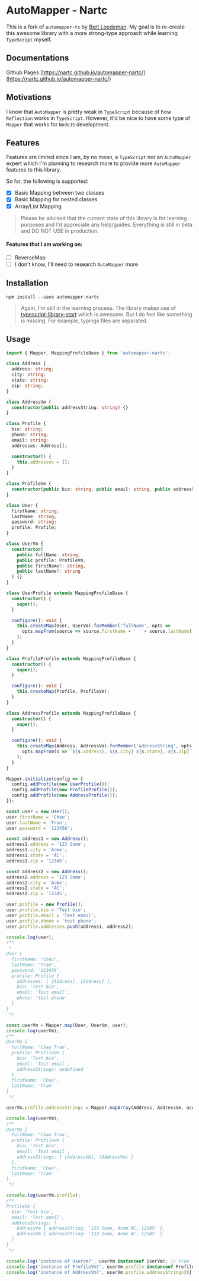 # AutoMapper - Nartc

This is a fork of `automapper-ts` by [Bert Loedeman](https://github.com/loedeman). My goal is to re-create this awesome library with a more strong-type approach while learning `TypeScript` myself.

## Documentations

Github Pages
[https://nartc.github.io/automapper-nartc/](https://nartc.github.io/automapper-nartc/)

## Motivations

I know that `AutoMapper` is pretty weak in `TypeScript` because of how `Reflection` works in `TypeScript`. However, it'd be nice to have some type of `Mapper` that works for `NodeJS` development.

## Features

Features are limited since I am, by no mean, a `TypeScript` nor an `AutoMapper` expert which I'm planning to research more to provide more `AutoMapper` features to this library.

So far, the following is supported:

- [x] Basic Mapping between two classes
- [x] Basic Mapping for nested classes
- [x] Array/List Mapping

> Please be advised that the current state of this library is for learning purposes and I'd appreciate any help/guides. Everything is still in beta and DO NOT USE in production.

#### Features that I am working on:

- [ ] ReverseMap
- [ ] I don't know, I'll need to research `AutoMapper` more

## Installation

```shell
npm install --save automapper-nartc
```

> Again, I'm still in the learning process. The library makes use of [typescript-library-start](https://github.com/alexjoverm/typescript-library-starter) which is awesome. But I do feel like something is missing. For example, typings files are separated.

## Usage

```typescript
import { Mapper, MappingProfileBase } from 'automapper-nartc';

class Address {
  address: string;
  city: string;
  state: string;
  zip: string;
}

class AddressVm {
  constructor(public addressString: string) {}
}

class Profile {
  bio: string;
  phone: string;
  email: string;
  addresses: Address[];

  constructor() {
    this.addresses = [];
  }
}

class ProfileVm {
  constructor(public bio: string, public email: string, public addressStrings: AddressVm[]) {}
}

class User {
  firstName: string;
  lastName: string;
  password: string;
  profile: Profile;
}

class UserVm {
  constructor(
    public fullName: string,
    public profile: ProfileVm,
    public firstName?: string,
    public lastName?: string
  ) {}
}

class UserProfile extends MappingProfileBase {
  constructor() {
    super();
  }

  configure(): void {
    this.createMap(User, UserVm).forMember('fullName', opts =>
      opts.mapFrom(source => source.firstName + ' ' + source.lastName)
    );
  }
}

class ProfileProfile extends MappingProfileBase {
  constructor() {
    super();
  }

  configure(): void {
    this.createMap(Profile, ProfileVm);
  }
}

class AddressProfile extends MappingProfileBase {
  constructor() {
    super();
  }

  configure(): void {
    this.createMap(Address, AddressVm).forMember('addressString', opts =>
      opts.mapFrom(s => `${s.address}, ${s.city} ${s.state}, ${s.zip}`)
    );
  }
}

Mapper.initialize(config => {
  config.addProfile(new UserProfile());
  config.addProfile(new ProfileProfile());
  config.addProfile(new AddressProfile());
});

const user = new User();
user.firstName = 'Chau';
user.lastName = 'Tran';
user.password = '123456';

const address1 = new Address();
address1.address = '123 Some';
address1.city = 'Acme';
address1.state = 'AC';
address1.zip = '12345';

const address2 = new Address();
address2.address = '123 Some';
address2.city = 'Acme';
address2.state = 'AC';
address2.zip = '12345';

user.profile = new Profile();
user.profile.bio = 'Test bio';
user.profile.email = 'Test email';
user.profile.phone = 'test phone';
user.profile.addresses.push(address1, address2);

console.log(user);
/**
 * 
User {
  firstName: 'Chau',
  lastName: 'Tran',
  password: '123456',
  profile: Profile {
    addresses: [ [Address], [Address] ],
    bio: 'Test bio',
    email: 'Test email',
    phone: 'test phone'
  }
}
 */

const userVm = Mapper.map(User, UserVm, user);
console.log(userVm);
/**
UserVm {
  fullName: 'Chau Tran',
  profile: ProfileVm {
    bio: 'Test bio',
    email: 'Test email',
    addressStrings: undefined
  },
  firstName: 'Chau',
  lastName: 'Tran'
}
 */

userVm.profile.addressStrings = Mapper.mapArray(Address, AddressVm, user.profile.addresses);

console.log(userVm);
/**
UserVm {
  fullName: 'Chau Tran',
  profile: ProfileVm {
    bio: 'Test bio',
    email: 'Test email',
    addressStrings: [ [AddressVm], [AddressVm] ]
  },
  firstName: 'Chau',
  lastName: 'Tran'
}
 */

console.log(userVm.profile);
/**
ProfileVm {
  bio: 'Test bio',
  email: 'Test email',
  addressStrings: [
    AddressVm { addressString: '123 Some, Acme AC, 12345' },
    AddressVm { addressString: '123 Some, Acme AC, 12345' }
  ]
}
 */

console.log('instance of UserVm?', userVm instanceof UserVm); // true
console.log('instance of ProfileVm?', userVm.profile instanceof ProfileVm); // true
console.log('instance of AddressVm?', userVm.profile.addressStrings[0] instanceof AddressVm); // true
```
